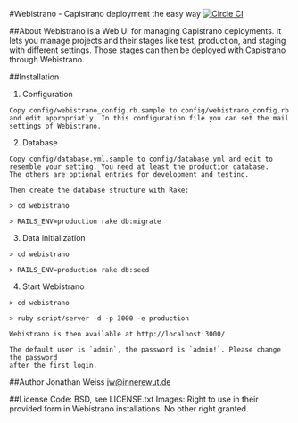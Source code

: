 #Webistrano - Capistrano deployment the easy way
[![Circle CI](https://circleci.com/gh/okayamarb/kibitsu.png?style=badge)](https://circleci.com/gh/okayamarb/kibitsu)


##About
  Webistrano is a Web UI for managing Capistrano deployments.
  It lets you manage projects and their stages like test, production, 
  and staging with different settings. Those stages can then
  be deployed with Capistrano through Webistrano.


##Installation

  1. Configuration
  
    Copy config/webistrano_config.rb.sample to config/webistrano_config.rb
    and edit appropriatly. In this configuration file you can set the mail
    settings of Webistrano.
  
  2. Database
  
    Copy config/database.yml.sample to config/database.yml and edit to
    resemble your setting. You need at least the production database.
    The others are optional entries for development and testing.
  
    Then create the database structure with Rake:
  
    > cd webistrano

    > RAILS_ENV=production rake db:migrate
  
  3. Data initialization

    > cd webistrano

    > RAILS_ENV=production rake db:seed

  4. Start Webistrano  
  
    > cd webistrano

    > ruby script/server -d -p 3000 -e production
  
    Webistrano is then available at http://localhost:3000/
  
    The default user is `admin`, the password is `admin!`. Please change the password
    after the first login.
  
##Author
  Jonathan Weiss <jw@innerewut.de>
  
##License
  Code: BSD, see LICENSE.txt
  Images: Right to use in their provided form in Webistrano installations. No other right granted.
